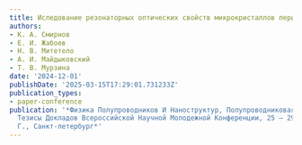 ```yaml
---
title: Иследование резонаторных оптических свойств микрокристаллов перилена
authors:
- К. А. Смирнов
- Е. И. Жабоев
- Н. В. Митетело
- А. И. Майдыковский
- Т. В. Мурзина
date: '2024-12-01'
publishDate: '2025-03-15T17:29:01.731233Z'
publication_types:
- paper-conference
publication: '*Физика Полупроводников И Наноструктур, Полупроводниковая Опто И Наноэлектроника:
  Тезисы Докладов Всероссийской Научной Молодежной Конференции, 25 – 29 Ноября 2024
  Г., Санкт-петербург*'
---
```

